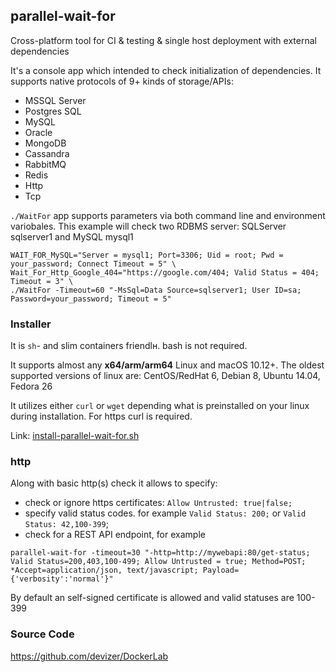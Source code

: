 ## parallel-wait-for
Cross-platform tool for CI &amp; testing & single host deployment with external dependencies

It's a console app which intended to check initialization of dependencies. It supports native protocols of 9+ kinds of storage/APIs:
* MSSQL Server
* Postgres SQL
* MySQL
* Oracle
* MongoDB
* Cassandra
* RabbitMQ
* Redis
* Http
* Tcp

`./WaitFor` app supports parameters via both command line and environment variobales. 
This example will check two RDBMS server: SQLServer sqlserver1 and MySQL mysql1

```
WAIT_FOR_MySQL="Server = mysql1; Port=3306; Uid = root; Pwd = your_password; Connect Timeout = 5" \
Wait_For_Http_Google_404="https://google.com/404; Valid Status = 404; Timeout = 3" \
./WaitFor -Timeout=60 "-MsSql=Data Source=sqlserver1; User ID=sa; Password=your_password; Timeout = 5"
```

### Installer 
It is `sh`- and slim containers friendlн. bash is not required.

It supports almost any **x64/arm/arm64** Linux and macOS 10.12+. The oldest supported versions of linux are: CentOS/RedHat 6, Debian 8, Ubuntu 14.04, Fedora 26

It utilizes either `curl` or `wget` depending what is preinstalled on your linux during installation. For https curl is required.

Link: [install-parallel-wait-for.sh](https://raw.githubusercontent.com/devizer/parallel-wait-for/master/install-parallel-wait-for.sh)

### http
Along with basic http(s) check it allows to specify:
* check or ignore https certificates: `Allow Untrusted: true|false;`
* specify valid status codes. for example `Valid Status: 200;` or `Valid Status: 42,100-399`;
* check for a REST API endpoint, for example
```
parallel-wait-for -timeout=30 "-http=http://mywebapi:80/get-status; Valid Status=200,403,100-499; Allow Untrusted = true; Method=POST; *Accept=application/json, text/javascript; Payload={'verbosity':'normal'}"
```

By default an self-signed certificate is allowed and valid statuses are 100-399

### Source Code
https://github.com/devizer/DockerLab
